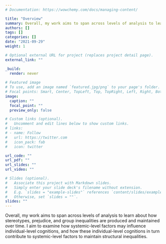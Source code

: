 ```yaml
---
# Documentation: https://wowchemy.com/docs/managing-content/

title: "Overview"
summary: Overall, my work aims to span across levels of analysis to learn about how stereotypes, prejudice, and group inequalities are produced and maintained over time. I aim to examine how systemic-level factors may influence individual-level cognitions, and how these individual-level cognitions in turn contribute to systemic-level factors to maintain structural inequalities.
authors: []
tags: []
categories: []
date: "2021-09-29"
weight: 1

# Optional external URL for project (replaces project detail page).
external_link: ""

_build:
  render: never
  
# Featured image
# To use, add an image named `featured.jpg/png` to your page's folder.
# Focal points: Smart, Center, TopLeft, Top, TopRight, Left, Right, BottomLeft, Bottom, BottomRight.
image:
  caption: ""
  focal_point: ""
  preview_only: false

# Custom links (optional).
#   Uncomment and edit lines below to show custom links.
# links:
# - name: Follow
#   url: https://twitter.com
#   icon_pack: fab
#   icon: twitter

url_code: ""
url_pdf: ""
url_slides: ""
url_video: ""

# Slides (optional).
#   Associate this project with Markdown slides.
#   Simply enter your slide deck's filename without extension.
#   E.g. `slides = "example-slides"` references `content/slides/example-slides.md`.
#   Otherwise, set `slides = ""`.
slides: ""
---
```


Overall, my work aims to span across levels of analysis to learn about how stereotypes, prejudice, and group inequalities are produced and maintained over time. I aim to examine how systemic-level factors may influence individual-level cognitions, and how these individual-level cognitions in turn contribute to systemic-level factors to maintain structural inequalities.
